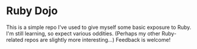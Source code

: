 # Ruby Dojo
This is a simple repo I've used to give myself some basic exposure to Ruby. I'm still learning, so expect various oddities. (Perhaps my other Ruby-related repos are slightly more interesting...) Feedback is welcome!
